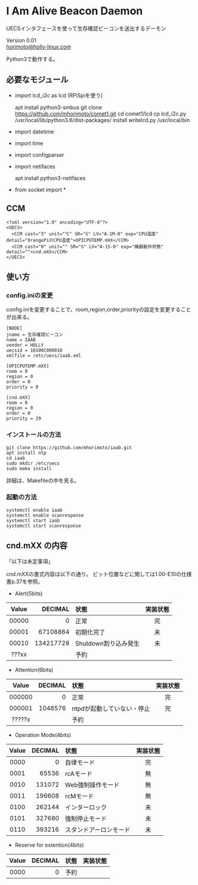 # I Am Alive Beacon Daemon

UECSインタフェースを使って生存確認ビーコンを送出するデーモン


Version 0.01  
horimoto@holly-linux.com

Python3で動作する。

## 必要なモジュール

 * import lcd_i2c as lcd   (RPiSpiを使う)

   apt install python3-smbus
   git clone https://github.com/mhorimoto/comet1.git
   cd comet1/lcd
   cp lcd_i2c.py /usr/local/lib/python3.6/dist-packages/
   install writelcd.py /usr/local/bin

 * import datetime
 * import time
 * import configparser
 * import netifaces

   apt install python3-netifaces

* from socket import *

## CCM

    <?xml version="1.0" encoding="UTF-8"?>
    <UECS>
      <CCM cast="3" unit="℃" SR="S" LV="A-1M-0" exp="CPU温度" detail="OrangePiのCPU温度">OPICPUTEMP.mXX</CCM>
      <CCM cast="0" unit="" SR="S" LV="A-1S-0" exp="機器動作状態" detail="">cnd.mXX</CCM>
    </UECS>


## 使い方

### config.iniの変更

config.iniを変更することで、room,region,order,priorityの設定を変更することが出来る。

    [NODE]
    jname = 生存確認ビーコン
    name = IAAB
    vender = HOLLY
    uecsid = 10100C000010
    xmlfile = /etc/uecs/iaab.xml
    
    [OPICPUTEMP.mXX]
    room = 0
    region = 0
    order = 0
    priority = 0
    
    [cnd.mXX]
    room = 0
    region = 0
    order = 0
    priority = 29

### インストールの方法

    git clone https://github.com/mhorimoto/iaab.git
    apt install ntp
    cd iaab
    sudo mkdir /etc/uecs
    sudo make install

 詳細は、Makefileの中を見る。


### 起動の方法

    systemctl enable iaab
    systemctl enable scanresponse
    systemctl start iaab
    systemctl start scanresponse
    
## cnd.mXX の内容

「以下は未定事項」

cnd.mXXの書式内容は以下の通り。
ビット位置などに関しては1.00-E10の仕様書p.37を参照。

* Alert(5bits)

| Value | DECIMAL   | 状態                          | 実装状態 |
|:-----:|----------:|:------------------------------|:--------:|
| 00000 |         0 | 正常                          |    完    |
| 00001 |  67108864 | 初期化完了                    |    未    |
| 00010 | 134217728 | Shutdown割り込み発生          |    未    |
| ???xx |           | 予約                          |          |

* Attention(6bits)

| Value  | DECIMAL   | 状態                          | 実装状態 |
|:------:|----------:|:------------------------------|:--------:|
| 000000 |         0 | 正常                          |    完    |
| 000001 |   1048576 | ntpdが起動していない・停止    |    完    |
| ?????x |           | 予約                          |          |

* Operation Mode(4bits)

| Value  | DECIMAL   | 状態                          | 実装状態 |
|:------:|----------:|:------------------------------|:--------:|
|  0000  |         0 | 自律モード                    |    完    |
|  0001  |     65536 | rcAモード                     |    無    |
|  0010  |    131072 | Web強制操作モード             |    無    |
|  0011  |    196608 | rcMモード                     |    無    |
|  0100  |    262144 | インターロック                |    未    |
|  0101  |    327680 | 強制停止モード                |    未    |
|  0110  |    393216 | スタンドアーロンモード        |    未    |

* Reserve for extention(4bits)

| Value  | DECIMAL   | 状態                          | 実装状態 |
|:------:|----------:|:------------------------------|:--------:|
|  0000  |         0 | 予約                          |          |
